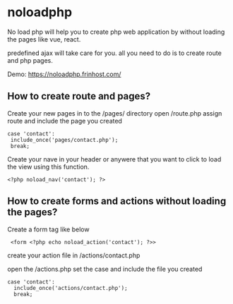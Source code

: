 # noloadphp
No load php will help you to create php web application by without loading the pages like vue, react.

predefined ajax will take care for you. all you need to do is to create route and php pages.

Demo: https://noloadphp.frinhost.com/

## How to create route and pages?

Create your new pages in to the /pages/ directory
open /route.php assign route and include the page you created 

```
case 'contact':
 include_once('pages/contact.php');
 break;
```

Create your nave in your header or anywere that you want to click to load the view using this function.

```
<?php noload_nav('contact'); ?>
```

## How to create forms and actions without loading the pages? 
 Create a form tag like below
 
 ```
  <form <?php echo noload_action('contact'); ?>>
 ```
 
 create your action file in /actions/contact.php
 
 open the /actions.php set the case and include the file you created
 
 ```
 case 'contact':
   include_once('actions/contact.php');
   break;
```
 


